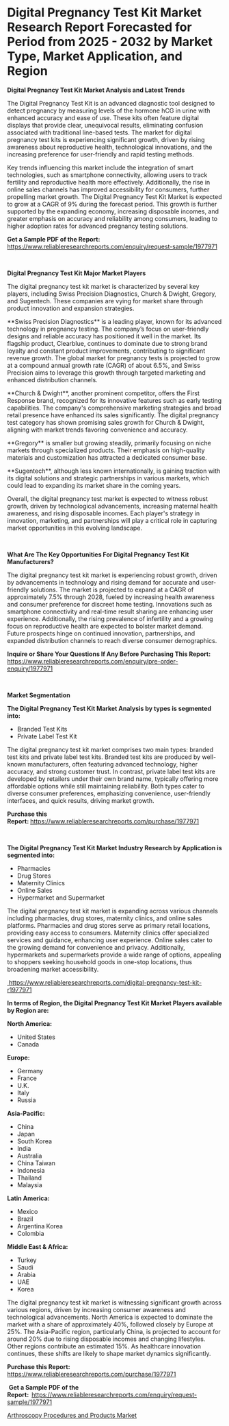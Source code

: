 <p><h1>Digital Pregnancy Test Kit Market Research Report Forecasted for Period from 2025 -  2032 by Market Type, Market Application, and Region</h1></p><p><strong>Digital Pregnancy Test Kit Market Analysis and Latest Trends</strong></p>
<p><p>The Digital Pregnancy Test Kit is an advanced diagnostic tool designed to detect pregnancy by measuring levels of the hormone hCG in urine with enhanced accuracy and ease of use. These kits often feature digital displays that provide clear, unequivocal results, eliminating confusion associated with traditional line-based tests. The market for digital pregnancy test kits is experiencing significant growth, driven by rising awareness about reproductive health, technological innovations, and the increasing preference for user-friendly and rapid testing methods.</p><p>Key trends influencing this market include the integration of smart technologies, such as smartphone connectivity, allowing users to track fertility and reproductive health more effectively. Additionally, the rise in online sales channels has improved accessibility for consumers, further propelling market growth. The Digital Pregnancy Test Kit Market is expected to grow at a CAGR of 9% during the forecast period. This growth is further supported by the expanding economy, increasing disposable incomes, and greater emphasis on accuracy and reliability among consumers, leading to higher adoption rates for advanced pregnancy testing solutions.</p></p>
<p><strong>Get a Sample PDF of the Report:&nbsp;</strong> <a href="https://www.reliableresearchreports.com/enquiry/request-sample/1977971?utm_campaign=3040&utm_medium=2&utm_source=Github&utm_content=ia&utm_term=04032025&utm_id=digital-pregnancy-test-kit">https://www.reliableresearchreports.com/enquiry/request-sample/1977971</a></p>
<p>&nbsp;</p>
<p><strong>Digital Pregnancy Test Kit Major Market Players</strong></p>
<p><p>The digital pregnancy test kit market is characterized by several key players, including Swiss Precision Diagnostics, Church & Dwight, Gregory, and Sugentech. These companies are vying for market share through product innovation and expansion strategies.</p><p>**Swiss Precision Diagnostics** is a leading player, known for its advanced technology in pregnancy testing. The company’s focus on user-friendly designs and reliable accuracy has positioned it well in the market. Its flagship product, Clearblue, continues to dominate due to strong brand loyalty and constant product improvements, contributing to significant revenue growth. The global market for pregnancy tests is projected to grow at a compound annual growth rate (CAGR) of about 6.5%, and Swiss Precision aims to leverage this growth through targeted marketing and enhanced distribution channels.</p><p>**Church & Dwight**, another prominent competitor, offers the First Response brand, recognized for its innovative features such as early testing capabilities. The company's comprehensive marketing strategies and broad retail presence have enhanced its sales significantly. The digital pregnancy test category has shown promising sales growth for Church & Dwight, aligning with market trends favoring convenience and accuracy.</p><p>**Gregory** is smaller but growing steadily, primarily focusing on niche markets through specialized products. Their emphasis on high-quality materials and customization has attracted a dedicated consumer base. </p><p>**Sugentech**, although less known internationally, is gaining traction with its digital solutions and strategic partnerships in various markets, which could lead to expanding its market share in the coming years.</p><p>Overall, the digital pregnancy test market is expected to witness robust growth, driven by technological advancements, increasing maternal health awareness, and rising disposable incomes. Each player's strategy in innovation, marketing, and partnerships will play a critical role in capturing market opportunities in this evolving landscape.</p></p>
<p>&nbsp;</p>
<p><strong>What Are The Key Opportunities For Digital Pregnancy Test Kit Manufacturers?</strong></p>
<p><p>The digital pregnancy test kit market is experiencing robust growth, driven by advancements in technology and rising demand for accurate and user-friendly solutions. The market is projected to expand at a CAGR of approximately 7.5% through 2028, fueled by increasing health awareness and consumer preference for discreet home testing. Innovations such as smartphone connectivity and real-time result sharing are enhancing user experience. Additionally, the rising prevalence of infertility and a growing focus on reproductive health are expected to bolster market demand. Future prospects hinge on continued innovation, partnerships, and expanded distribution channels to reach diverse consumer demographics.</p></p>
<p><strong>Inquire or Share Your Questions If Any Before Purchasing This Report:</strong> <a href="https://www.reliableresearchreports.com/enquiry/pre-order-enquiry/1977971?utm_campaign=3040&utm_medium=2&utm_source=Github&utm_content=ia&utm_term=04032025&utm_id=digital-pregnancy-test-kit">https://www.reliableresearchreports.com/enquiry/pre-order-enquiry/1977971</a></p>
<p>&nbsp;</p>
<p><strong>Market Segmentation</strong></p>
<p><strong>The Digital Pregnancy Test Kit Market Analysis by types is segmented into:</strong></p>
<p><ul><li>Branded Test Kits</li><li>Private Label Test Kit</li></ul></p>
<p><p>The digital pregnancy test kit market comprises two main types: branded test kits and private label test kits. Branded test kits are produced by well-known manufacturers, often featuring advanced technology, higher accuracy, and strong customer trust. In contrast, private label test kits are developed by retailers under their own brand name, typically offering more affordable options while still maintaining reliability. Both types cater to diverse consumer preferences, emphasizing convenience, user-friendly interfaces, and quick results, driving market growth.</p></p>
<p><strong>Purchase this Report:&nbsp;</strong><a href="https://www.reliableresearchreports.com/purchase/1977971?utm_campaign=3040&utm_medium=2&utm_source=Github&utm_content=ia&utm_term=04032025&utm_id=digital-pregnancy-test-kit">https://www.reliableresearchreports.com/purchase/1977971</a></p>
<p>&nbsp;</p>
<p><strong>The Digital Pregnancy Test Kit Market Industry Research by Application is segmented into:</strong></p>
<p><ul><li>Pharmacies</li><li>Drug Stores</li><li>Maternity Clinics</li><li>Online Sales</li><li>Hypermarket and Supermarket</li></ul></p>
<p><p>The digital pregnancy test kit market is expanding across various channels including pharmacies, drug stores, maternity clinics, and online sales platforms. Pharmacies and drug stores serve as primary retail locations, providing easy access to consumers. Maternity clinics offer specialized services and guidance, enhancing user experience. Online sales cater to the growing demand for convenience and privacy. Additionally, hypermarkets and supermarkets provide a wide range of options, appealing to shoppers seeking household goods in one-stop locations, thus broadening market accessibility.</p></p>
<p><a href="https://www.reliableresearchreports.com/digital-pregnancy-test-kit-r1977971?utm_campaign=3040&utm_medium=2&utm_source=Github&utm_content=ia&utm_term=04032025&utm_id=digital-pregnancy-test-kit">&nbsp;https://www.reliableresearchreports.com/digital-pregnancy-test-kit-r1977971</a></p>
<p><strong>In terms of Region, the Digital Pregnancy Test Kit Market Players available by Region are:</strong></p>
<p>
    <p> <strong> North America: </strong>
        <ul>
            <li>United States</li>
            <li>Canada</li>
        </ul>
        </p> 
    <p> <strong> Europe: </strong>
        <ul>
            <li>Germany</li>
            <li>France</li>
            <li>U.K.</li>
            <li>Italy</li>
            <li>Russia</li>
        </ul>
        </p> 
    <p> <strong> Asia-Pacific: </strong>
        <ul>
            <li>China</li>
            <li>Japan</li>
            <li>South Korea</li>
            <li>India</li>
            <li>Australia</li>
            <li>China Taiwan</li>
            <li>Indonesia</li>
            <li>Thailand</li>
            <li>Malaysia</li>
        </ul>
        </p> 
    <p> <strong> Latin America: </strong>
        <ul>
            <li>Mexico</li>
            <li>Brazil</li>
            <li>Argentina Korea</li>
            <li>Colombia</li>
        </ul>
        </p> 
    <p> <strong> Middle East & Africa: </strong>
        <ul>
            <li>Turkey</li>
            <li>Saudi</li>
            <li>Arabia</li>
            <li>UAE</li>
            <li>Korea</li>
        </ul>
    </p>
    </p>
<p><p>The digital pregnancy test kit market is witnessing significant growth across various regions, driven by increasing consumer awareness and technological advancements. North America is expected to dominate the market with a share of approximately 40%, followed closely by Europe at 25%. The Asia-Pacific region, particularly China, is projected to account for around 20% due to rising disposable incomes and changing lifestyles. Other regions contribute an estimated 15%. As healthcare innovation continues, these shifts are likely to shape market dynamics significantly.</p></p>
<p><strong>Purchase this Report: </strong><a href="https://www.reliableresearchreports.com/purchase/1977971?utm_campaign=3040&utm_medium=2&utm_source=Github&utm_content=ia&utm_term=04032025&utm_id=digital-pregnancy-test-kit">https://www.reliableresearchreports.com/purchase/1977971</a></p>
<p>&nbsp;<strong>Get a Sample PDF of the Report:&nbsp;&nbsp;</strong><a href="https://www.reliableresearchreports.com/enquiry/request-sample/1977971?utm_campaign=3040&utm_medium=2&utm_source=Github&utm_content=ia&utm_term=04032025&utm_id=digital-pregnancy-test-kit">https://www.reliableresearchreports.com/enquiry/request-sample/1977971</a></p>
<p><strong></strong></p>
<p><p><a href="https://github.com/boysabotzoc/Market-Research-Report-List-1/blob/main/arthroscopy-procedures-and-products-market.md?utm_campaign=3040&utm_medium=2&utm_source=Github&utm_content=ia&utm_term=04032025&utm_id=digital-pregnancy-test-kit">Arthroscopy Procedures and Products Market</a></p></p>